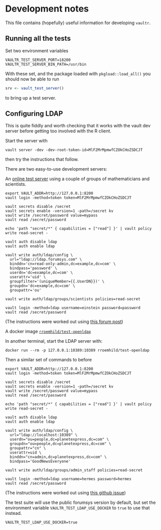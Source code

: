 # Development notes

This file contains (hopefully) useful information for developing `vaultr`.

## Running all the tests

Set two environment variables

```
VAULTR_TEST_SERVER_PORT=18200
VAULTR_TEST_SERVER_BIN_PATH=/usr/bin
```

With these set, and the package loaded with `pkgload::load_all()` you should now be able to run

```r
srv <- vault_test_server()
```

to bring up a test server.

## Configuring LDAP

This is quite fiddly and worth checking that it works with the vault dev server before getting too involved with the R client.

Start the server with

```
vault server -dev -dev-root-token-id=MlF2MrMpmwfCZOkCHoZSDCJT
```

then try the instructions that follow.

There are two easy-to-use development servers:

An [online test server](https://www.forumsys.com/2022/05/10/online-ldap-test-server/) using a couple of groups of mathematicians and scientists.

```
export VAULT_ADDR=http://127.0.0.1:8200
vault login -method=token token=MlF2MrMpmwfCZOkCHoZSDCJT

vault secrets disable /secret
vault secrets enable -version=1 -path=/secret kv
vault write /secret/password value=mypass
vault read /secret/password

echo 'path "secret/*" { capabilities = ["read"] }' | vault policy write read-secret -

vault auth disable ldap
vault auth enable ldap

vault write auth/ldap/config \
  url="ldap://ldap.forumsys.com" \
  binddn='cn=read-only-admin,dc=example,dc=com' \
  bindpass='password' \
  userdn='dc=example,dc=com' \
  userattr='uid' \
  groupfilter='(uniqueMember={{.UserDN}})' \
  groupdn='dc=example,dc=com' \
  groupattr='ou'

vault write auth/ldap/groups/scientists policies=read-secret

vault login -method=ldap username=einstein password=password
vault read /secret/password
```

(The instructions were worked out using [this forum post](https://groups.google.com/g/vault-tool/c/DKNvMfLf-5w?pli=1))

A docker image [`rroemhild/test-openldap`](https://github.com/rroemhild/docker-test-openldap)

In another terminal, start the LDAP server with:

```
docker run --rm -p 127.0.0.1:10389:10389 rroemhild/test-openldap
```

Then a similar set of commands to before

```
export VAULT_ADDR=http://127.0.0.1:8200
vault login -method=token token=MlF2MrMpmwfCZOkCHoZSDCJT

vault secrets disable /secret
vault secrets enable -version=1 -path=/secret kv
vault write /secret/password value=mypass
vault read /secret/password

echo 'path "secret/*" { capabilities = ["read"] }' | vault policy write read-secret -

vault auth disable ldap
vault auth enable ldap

vault write auth/ldap/config \
  url="ldap://localhost:10389" \
  userdn="ou=people,dc=planetexpress,dc=com" \
  groupdn="ou=people,dc=planetexpress,dc=com" \
  groupattr="cn" \
  userattr=uid \
  binddn="cn=admin,dc=planetexpress,dc=com" \
  bindpass='GoodNewsEveryone'

vault write auth/ldap/groups/admin_staff policies=read-secret

vault login -method=ldap username=hermes password=hermes
vault read /secret/password
```

(The instructions were worked out using [this github issue](https://github.com/hashicorp/vault/issues/6325))

The test suite will use the public forumsys version by default, but set the environment variable `VAULTR_TEST_LDAP_USE_DOCKER` to `true` to use that instead.

```
VAULTR_TEST_LDAP_USE_DOCKER=true
```
